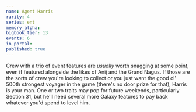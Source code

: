 ```yaml
---
name: Agent Harris
rarity: 4
series: ent
memory_alpha:
bigbook_tier: 13
events: 6
in_portal:
published: true
---
```


Crew with a trio of event features are _usually_ worth snagging at some point, even if featured alongside the likes of Anij and the Grand Nagus. If those are the sorts of crew you're looking to collect or you just want the good ol' 500th strongest voyager in the game (there's no door prize for that), Harris is your man. One or two traits may pop for future weekends, particularly Section 31, but he'll need several more Galaxy features to pay back whatever you'd spend to level him.
